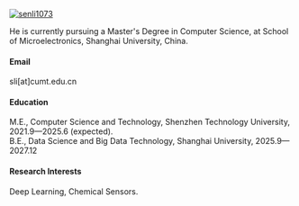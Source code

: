 

[![senli1073](https://img.shields.io/badge/senli1073-github-blue?logo=github)](https://github.com/wuwujian)

He is currently pursuing a Master's Degree in Computer Science, at School of Microelectronics, Shanghai University, China.

#### Email
sli[at]cumt.edu.cn

#### Education
M.E., Computer Science and Technology, Shenzhen Technology University, 2021.9—2025.6 (expected).\
B.E., Data Science and Big Data Technology, Shanghai University, 2025.9—2027.12

#### Research Interests
Deep Learning, Chemical Sensors.


